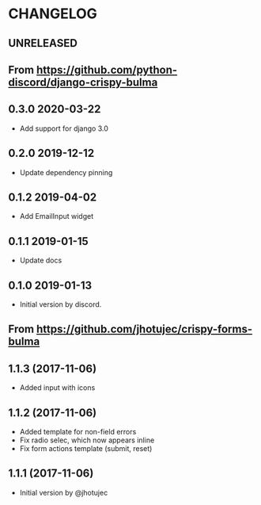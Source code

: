# CHANGELOG


## UNRELEASED





From https://github.com/python-discord/django-crispy-bulma
----------------------------------------------------------

## 0.3.0 2020-03-22
* Add support for django 3.0


## 0.2.0 2019-12-12
* Update dependency pinning


## 0.1.2 2019-04-02
* Add EmailInput widget


## 0.1.1 2019-01-15
* Update docs


## 0.1.0 2019-01-13
* Initial version by discord.


From https://github.com/jhotujec/crispy-forms-bulma
---------------------------------------------------

## 1.1.3 (2017-11-06)
* Added input with icons


## 1.1.2 (2017-11-06)
* Added template for non-field errors
* Fix radio selec, which now appears inline
* Fix form actions template (submit, reset)


## 1.1.1 (2017-11-06)
* Initial version by @jhotujec
